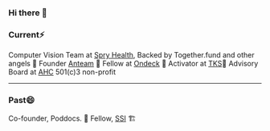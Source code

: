 ### Hi there 👋

<!--
**aryxns/aryxns** is a ✨ _special_ ✨ repository because its `README.md` (this file) appears on your GitHub profile.

Here are some ideas to get you started:

- 🔭 I’m currently working on ...
- 🌱 I’m currently learning ...
- 👯 I’m looking to collaborate on ...
- 🤔 I’m looking for help with ...
- 💬 Ask me about ...
- 📫 How to reach me: ...
- 😄 Pronouns: ...
- ⚡ Fun fact: ...
-->

### Current⚡
Computer Vision Team at [Spry Health](https://example.com), Backed by Together.fund and other angels 🚀
Founder [Anteam](anteam.ml) 🤖 
Fellow at [Ondeck](beondeck.com) 🙌
Activator at [TKS](tks.world)🙌
Advisory Board at [AHC](adolescenthealthchampions.org) 501(c)3 non-profit


---------------------------------

### Past😄
Co-founder, Poddocs. 📒
Fellow, [SSI](https://riidl.org/startupschoolindia) 🏗
